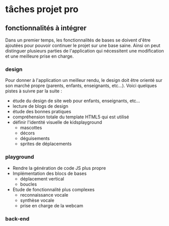 # tâches projet pro

## fonctionnalités à intégrer

Dans un premier temps, les fonctionnalités de bases se doivent d'être ajoutées pour pouvoir continuer le projet sur une base saine. Ainsi on peut distinguer plusieurs parties de l'application qui nécessitent une modification et une meilleure prise en charge. 

### design

Pour donner à l'application un meilleur rendu, le design doit être orienté sur son marché propre (parents, enfants, enseignants, etc...). Voici quelques pistes à suivre par la suite :
* étude du design de site web pour enfants, enseignants, etc...
* lecture de blogs de design
* étude des bonnes pratiques
* compréhension totale du template HTML5 qui est utilisé
* définir l'identité visuelle de kidsplayground
	* mascottes
	* décors
	* déguisements
	* sprites de déplacements

### playground

* Rendre la génération de code JS plus propre
* Implémentation des blocs de bases
	* déplacement vertical
	* boucles
* Etude de fonctionnalité plus complexes
	* reconnaissance vocale
	* synthèse vocale
	* prise en charge de la webcam

### back-end

